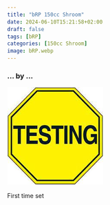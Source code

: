 ```yaml
---
title: "bRP 150cc Shroom"
date: 2024-06-10T15:21:58+02:00
draft: false
tags: [bRP]
categories: [150cc Shroom]
image: bRP.webp
---
```

### ... by ...
![Nothing there](testing.jpg)

First time set